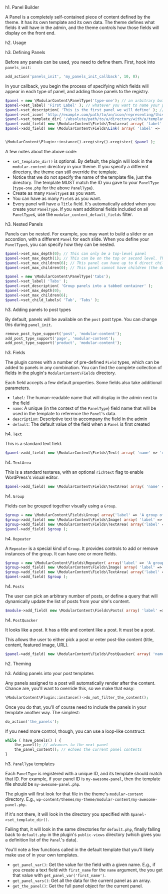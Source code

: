 h1. Panel Builder

A Panel is a completely self-contained piece of content defined by the theme.
It has its own template and its own data. The theme defines what fields it
will have in the admin, and the theme controls how those fields will display
on the front end.

h2. Usage

h3. Defining Panels

Before any panels can be used, you need to define them. First, hook into `panels_init`:

```php
add_action('panels_init', 'my_panels_init_callback', 10, 0);
```

In your callback, you begin the process of specifying which fields will appear in each
type of panel, and adding those panels to the registry.

```php
$panel = new \ModularContent\PanelType('type-one'); // an arbitrary but unique key
$panel->set_label( 'First Label' ); // whatever you want to name your panel
$panel->set_description( 'This is the first panel we will define' ); // a helpful description for people choosing which type of panel to use
$panel->set_icon( 'http://example.com/path/to/an/icon/representing/this/panel.png' );
$panel->set_template_dir( '/absolute/path/to/a/directory/with/a/template/for/this/panel' );
$panel->add_field( new \ModularContent\Fields\Textarea( array( 'label' => 'Content', 'name' => 'my_content', 'richtext' => true ) ) );
$panel->add_field( new \ModularContent\Fields\Link( array( 'label' => 'Link', 'name' => 'my_link' ) ) );


\ModularContent\Plugin::instance()->registry()->register( $panel );
```

A few notes about the above code:

* `set_template_dir()` is optional. By default, the plugin will look in the `modular-content` directory
in your theme. If you specify a different directory, the theme can still override the template.
* Notice that we do not specify the name of the template file, just the directory. The template MUST
match the ID you gave to your `PanelType` (`type-one.php` for the above `PanelType`).
* Create as many `PanelType`s as you want.
* You can have as many `Field`s as you want.
* Every panel will have a `Title` field. It's automatically added when you create your `PanelType`.
If you want additional fields included on all `PanelType`s, use the `modular_content_default_fields`
filter.

h3. Nested Panels

Panels can be nested. For example, you may want to build a slider or an accordion, with a different
`Panel` for each slide. When you define your `PanelType`s, you can specify how they can be nested.

```php
$panel->set_max_depth(0); // This can only be a top-level panel
$panel->set_max_depth(1); // This can be on the top or second level. This is the default.
$panel->set_max_children(6); // This panel can have up to 6 direct children
$panel->set_max_children(0); // This panel cannot have children (the default)
```

```php
$panel = new \ModularContent\PanelType('tabs');
$panel->set_label( 'Tabs' );
$panel->set_description( 'Group panels into a tabbed container' );
$panel->set_max_depth(0);
$panel->set_max_children(6);
$panel->set_child_labels( 'Tab', 'Tabs' );
```

h3. Adding panels to post types

By default, panels will be available on the `post` post type. You can change this during `panel_init`.

```php
remove_post_type_support('post', 'modular-content');
add_post_type_support('page', 'modular-content');
add_post_type_support('product', 'modular-content');
```

h3. Fields

The plugin comes with a number of pre-defined `Field` types, which can be added to panels in any combination.
You can find the complete collection of fields in the plugin's `ModularContent\Fields` directory.

Each field accepts a few default properties. Some fields also take additional parameters.

* `label`: The human-readable name that will display in the admin next to the field
* `name`: A unique (in the context of the `PanelType`) field name that will be used in the
template to reference the `Panel`'s data.
* `description`: Descriptive text to accompany the field in the admin
* `default`: The default value of the field when a `Panel` is first created

h4. `Text`

This is a standard text field.

```php
$panel->add_field( new \ModularContent\Fields\Text( array( 'name' => 'my_text_field', 'label' => 'A Text Field' ) ) );
```

h4. `TextArea`

This is a standard textarea, with an optional `richtext` flag to enable WordPress's visual editor.

```php
$panel->add_field( new \ModularContent\Fields\TextArea( array( 'name' => 'my_textarea', 'label' => 'A Textarea Field', 'richtext' => true ) ) );
```

h4. `Group`

Fields can be grouped together visually using a `Group`.

```php
$group = new \ModularContent\Fields\Group( array('label' => 'A group of fields', 'name' => 'my_group' ) );
$group->add_field( new \ModularContent\Fields\Image( array( 'label' => 'Image', 'name' => 'image', 'size' => 'thumbnail' ) ) );
$group->add_field( new \ModularContent\Fields\TextArea( array('label' => 'Content', 'name' => 'content', 'richtext' => true ) ) );
$panel->add_field( $group );
```

h4. `Repeater`

A `Repeater` is a special kind of `Group`. It provides controls to add or remove instances of the group.
It can have one or more fields.

```php
$group = new \ModularContent\Fields\Repeater( array('label' => 'A group of repeating fields', 'name' => 'my_repeater' ) );
$group->add_field( new \ModularContent\Fields\Image( array( 'label' => 'Image', 'name' => 'image', 'size' => 'thumbnail' ) ) );
$group->add_field( new \ModularContent\Fields\TextArea( array('label' => 'Content', 'name' => 'content', 'richtext' => true ) ) );
$panel->add_field( $group );
```

h4. `Posts`

The user can pick an arbitrary number of posts, or define a query that will dynamically update
the list of posts from your site's content.

```php
$module->add_field( new \ModularContent\Fields\Posts( array( 'label' => __('Posts', 'steelcase'), 'name' => 'posts', 'min' => 3, 'suggested' => 3, 'max' => 12, 'description' => 'Select 3-12 posts' ) ) );
```

h4. `PostQuacker`

It looks like a post. It has a title and content like a post. It must be a post.

This allows the user to either pick a post or enter post-like content (title, content, featured image, URL).

```php
$panel->add_field( new \ModularContent\Fields\PostQuacker( array( 'name' => 'like-a-post', 'label' => 'A Post' ) ) );
```

h2. Theming

h3. Adding panels into your post templates

Any panels assigned to a post will automatically render after the content. Chance are, you'll want
to override this, so we make that easy:

```php
\ModularContent\Plugin::instance()->do_not_filter_the_content();
```

Once you do that, you'll of course need to include the panels in your template another way. The
simplest:

```php
do_action('the_panels');
```

If you need more control, though, you can use a loop-like construct:

```php
while ( have_panels() ) {
	the_panel(); // advances to the next panel
	the_panel_content(); // echoes the current panel contents
}
```

h3. `PanelType` templates

Each `PanelType` is registered with a unique ID, and its template should match that ID. For example,
if your panel ID is `my-awesome-panel`, then the template file should be `my-awesome-panel.php`.

The plugin will first look for that file in the theme's `modular-content` directory. E.g.,
`wp-content/themes/my-theme/modular-content/my-awesome-panel.php`.

If it's not there, it will look in the directory you specified with `$panel->set_template_dir()`.

Failing that, it will look in the same directories for `default.php`, finally falling back to
`default.php` in the plugin's `public-views` directory (which gives you a definition list of the `Panel`'s data).

You'll note a few functions called in the default template that you'll likely make use of in your
own templates.

* `get_panel_var()`: Get the value for the field with a given name. E.g., if you create a text field
with `first_name` for the `name` argument, the you get that value with `get_panel_var('first_name')`.
* `get_panel_vars()`: Get all the data for the current panel as an array.
* `get_the_panel()`: Get the full panel object for the current panel.
